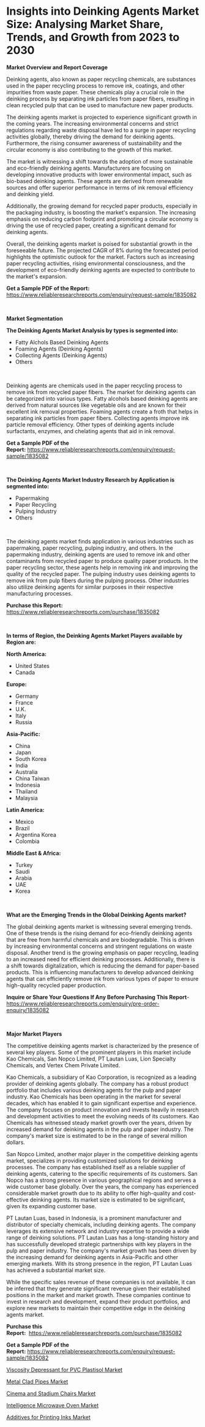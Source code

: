 <p><h1>Insights into Deinking Agents Market Size: Analysing Market Share, Trends, and Growth from 2023 to 2030</h1></p><p><strong>Market Overview and Report Coverage</strong></p>
<p><p>Deinking agents, also known as paper recycling chemicals, are substances used in the paper recycling process to remove ink, coatings, and other impurities from waste paper. These chemicals play a crucial role in the deinking process by separating ink particles from paper fibers, resulting in clean recycled pulp that can be used to manufacture new paper products.</p><p>The deinking agents market is projected to experience significant growth in the coming years. The increasing environmental concerns and strict regulations regarding waste disposal have led to a surge in paper recycling activities globally, thereby driving the demand for deinking agents. Furthermore, the rising consumer awareness of sustainability and the circular economy is also contributing to the growth of this market.</p><p>The market is witnessing a shift towards the adoption of more sustainable and eco-friendly deinking agents. Manufacturers are focusing on developing innovative products with lower environmental impact, such as bio-based deinking agents. These agents are derived from renewable sources and offer superior performance in terms of ink removal efficiency and deinking yield.</p><p>Additionally, the growing demand for recycled paper products, especially in the packaging industry, is boosting the market's expansion. The increasing emphasis on reducing carbon footprint and promoting a circular economy is driving the use of recycled paper, creating a significant demand for deinking agents.</p><p>Overall, the deinking agents market is poised for substantial growth in the foreseeable future. The projected CAGR of 8% during the forecasted period highlights the optimistic outlook for the market. Factors such as increasing paper recycling activities, rising environmental consciousness, and the development of eco-friendly deinking agents are expected to contribute to the market's expansion.</p></p>
<p><strong>Get a Sample PDF of the Report:</strong> <a href="https://www.reliableresearchreports.com/enquiry/request-sample/1835082">https://www.reliableresearchreports.com/enquiry/request-sample/1835082</a></p>
<p>&nbsp;</p>
<p><strong>Market Segmentation</strong></p>
<p><strong>The Deinking Agents Market Analysis by types is segmented into:</strong></p>
<p><ul><li>Fatty Alchols Based Deinking Agents</li><li>Foaming Agents (Deinking Agents)</li><li>Collecting Agents (Deinking Agents)</li><li>Others</li></ul></p>
<p>&nbsp;</p>
<p><p>Deinking agents are chemicals used in the paper recycling process to remove ink from recycled paper fibers. The market for deinking agents can be categorized into various types. Fatty alcohols based deinking agents are derived from natural sources like vegetable oils and are known for their excellent ink removal properties. Foaming agents create a froth that helps in separating ink particles from paper fibers. Collecting agents improve ink particle removal efficiency. Other types of deinking agents include surfactants, enzymes, and chelating agents that aid in ink removal.</p></p>
<p><strong>Get a Sample PDF of the Report:</strong>&nbsp;<a href="https://www.reliableresearchreports.com/enquiry/request-sample/1835082">https://www.reliableresearchreports.com/enquiry/request-sample/1835082</a></p>
<p>&nbsp;</p>
<p><strong>The Deinking Agents Market Industry Research by Application is segmented into:</strong></p>
<p><ul><li>Papermaking</li><li>Paper Recycling</li><li>Pulping Industry</li><li>Others</li></ul></p>
<p>&nbsp;</p>
<p><p>The deinking agents market finds application in various industries such as papermaking, paper recycling, pulping industry, and others. In the papermaking industry, deinking agents are used to remove ink and other contaminants from recycled paper to produce quality paper products. In the paper recycling sector, these agents help in removing ink and improving the quality of the recycled paper. The pulping industry uses deinking agents to remove ink from pulp fibers during the pulping process. Other industries also utilize deinking agents for similar purposes in their respective manufacturing processes.</p></p>
<p><strong>Purchase this Report:</strong>&nbsp; <a href="https://www.reliableresearchreports.com/purchase/1835082">https://www.reliableresearchreports.com/purchase/1835082</a></p>
<p>&nbsp;</p>
<p><strong>In terms of Region, the Deinking Agents Market Players available by Region are:</strong></p>
<p>
    <p> <strong> North America: </strong>
        <ul>
            <li>United States</li>
            <li>Canada</li>
        </ul>
        </p> 
    <p> <strong> Europe: </strong>
        <ul>
            <li>Germany</li>
            <li>France</li>
            <li>U.K.</li>
            <li>Italy</li>
            <li>Russia</li>
        </ul>
        </p> 
    <p> <strong> Asia-Pacific: </strong>
        <ul>
            <li>China</li>
            <li>Japan</li>
            <li>South Korea</li>
            <li>India</li>
            <li>Australia</li>
            <li>China Taiwan</li>
            <li>Indonesia</li>
            <li>Thailand</li>
            <li>Malaysia</li>
        </ul>
        </p> 
    <p> <strong> Latin America: </strong>
        <ul>
            <li>Mexico</li>
            <li>Brazil</li>
            <li>Argentina Korea</li>
            <li>Colombia</li>
        </ul>
        </p> 
    <p> <strong> Middle East & Africa: </strong>
        <ul>
            <li>Turkey</li>
            <li>Saudi</li>
            <li>Arabia</li>
            <li>UAE</li>
            <li>Korea</li>
        </ul>
    </p>
    </p>
<p>&nbsp;</p>
<p><strong>What are the Emerging Trends in the Global Deinking Agents market?</strong></p>
<p><p>The global deinking agents market is witnessing several emerging trends. One of these trends is the rising demand for eco-friendly deinking agents that are free from harmful chemicals and are biodegradable. This is driven by increasing environmental concerns and stringent regulations on waste disposal. Another trend is the growing emphasis on paper recycling, leading to an increased need for efficient deinking processes. Additionally, there is a shift towards digitalization, which is reducing the demand for paper-based products. This is influencing manufacturers to develop advanced deinking agents that can efficiently remove ink from various types of paper to ensure high-quality recycled paper production.</p></p>
<p><strong>Inquire or Share Your Questions If Any Before Purchasing This Report</strong>- <a href="https://www.reliableresearchreports.com/enquiry/pre-order-enquiry/1835082">https://www.reliableresearchreports.com/enquiry/pre-order-enquiry/1835082</a></p>
<p>&nbsp;</p>
<p><strong>Major Market Players</strong></p>
<p><p>The competitive deinking agents market is characterized by the presence of several key players. Some of the prominent players in this market include Kao Chemicals, San Nopco Limited, PT Lautan Luas, Lion Specialty Chemicals, and Vertex Chem Private Limited.</p><p>Kao Chemicals, a subsidiary of Kao Corporation, is recognized as a leading provider of deinking agents globally. The company has a robust product portfolio that includes various deinking agents for the pulp and paper industry. Kao Chemicals has been operating in the market for several decades, which has enabled it to gain significant expertise and experience. The company focuses on product innovation and invests heavily in research and development activities to meet the evolving needs of its customers. Kao Chemicals has witnessed steady market growth over the years, driven by increased demand for deinking agents in the pulp and paper industry. The company's market size is estimated to be in the range of several million dollars.</p><p>San Nopco Limited, another major player in the competitive deinking agents market, specializes in providing customized solutions for deinking processes. The company has established itself as a reliable supplier of deinking agents, catering to the specific requirements of its customers. San Nopco has a strong presence in various geographical regions and serves a wide customer base globally. Over the years, the company has experienced considerable market growth due to its ability to offer high-quality and cost-effective deinking agents. Its market size is estimated to be significant, given its expanding customer base.</p><p>PT Lautan Luas, based in Indonesia, is a prominent manufacturer and distributor of specialty chemicals, including deinking agents. The company leverages its extensive network and industry expertise to provide a wide range of deinking solutions. PT Lautan Luas has a long-standing history and has successfully developed strategic partnerships with key players in the pulp and paper industry. The company's market growth has been driven by the increasing demand for deinking agents in Asia-Pacific and other emerging markets. With its strong presence in the region, PT Lautan Luas has achieved a substantial market size.</p><p>While the specific sales revenue of these companies is not available, it can be inferred that they generate significant revenue given their established positions in the market and market growth. These companies continue to invest in research and development, expand their product portfolios, and explore new markets to maintain their competitive edge in the deinking agents market.</p></p>
<p><strong>Purchase this Report:</strong>&nbsp;&nbsp;<a href="https://www.reliableresearchreports.com/purchase/1835082">https://www.reliableresearchreports.com/purchase/1835082</a></p>
<p></p>
<p><strong>Get a Sample PDF of the Report:</strong>&nbsp;<a href="https://www.reliableresearchreports.com/enquiry/request-sample/1835082">https://www.reliableresearchreports.com/enquiry/request-sample/1835082</a></p>
<p><p><a href="https://www.linkedin.com/pulse/decoding-viscosity-depressant-pvc-plastisol-market-deep/">Viscosity Depressant for PVC Plastisol Market</a></p><p><a href="https://medium.com/@candiceveum/metal-clad-pipes-market-size-cagr-trends-2024-2030-e814d8d99011">Metal Clad Pipes Market</a></p><p><a href="https://github.com/scarol104/Market-Research-Report-List-1/blob/main/cinema-and-stadium-chairs-market.md">Cinema and Stadium Chairs Market</a></p><p><a href="https://github.com/dzharov81/Market-Research-Report-List-1/blob/main/intelligence-microwave-oven-market.md">Intelligence Microwave Oven Market</a></p><p><a href="https://www.linkedin.com/pulse/additives-printing-inks-market-share-amp-new-trends-analysis/">Additives for Printing Inks Market</a></p></p>